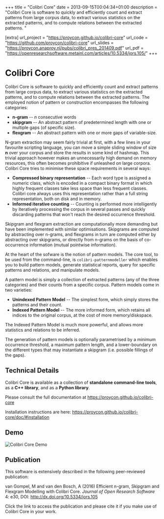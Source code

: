 +++
title = "Colibri Core"
date = 2013-09-15T00:04:34+01:00
description = "Colibri Core is software to quickly and efficiently count and extract patterns from large corpus data, to extract various statistics on the extracted patterns, and to compute relations between the extracted patterns. "

[extra]
url_project = "https://proycon.github.io/colibri-core"
url_code = "https://github.com/proycon/colibri-core"
url_slides = "https://proycon.anaproy.nl/pubs/colibri_pres_201409.pdf"
url_pdf = "https://openresearchsoftware.metajnl.com/articles/10.5334/jors.105/"
+++

# Colibri Core

Colibri Core is software to quickly and efficiently count and extract patterns
from large corpus data, to extract various statistics on the extracted
patterns, and to compute relations between the extracted patterns. The employed
notion of pattern or construction encompasses the following categories:

* **n-gram** -- *n* consecutive words
* **skipgram** -- An abstract pattern of predetermined length with one or multiple gaps (of specific size).
* **flexgram** -- An abstract pattern with one or more gaps of variable-size.

N-gram extraction may seem fairly trivial at first, with a few lines in your
favourite scripting language, you can move a simple sliding window of size **n**
over your corpus and store the results in some kind of hashmap. This trivial
approach however makes an unnecessarily high demand on memory resources, this
often becomes prohibitive if unleashed on large corpora. Colibri Core tries to
minimise these space requirements in several ways:

* **Compressed binary representation** -- Each word type is assigned a numeric class, which is encoded in a compact binary format in which highly frequent classes take less space than less frequent classes. Colibri core always uses this representation rather than a full string representation, both on disk and in memory.
* **Informed iterative counting** -- Counting is performed more intelligently by iteratively processing the corpus in several passes and quickly discarding patterns that won't reach the desired occurrence threshold.

Skipgram and flexgram extraction are computationally more demanding but have
been implemented with similar optimisations. Skipgrams are computed by
abstracting over n-grams, and flexgrams in turn are computed either by
abstracting over skipgrams, or directly from n-grams on the basis of
co-occurrence information (mutual pointwise information).

At the heart of the sofware is the notion of pattern models. The core tool, to
be used from the command-line, is ``colibri-patternmodeller`` which enables you
to build pattern models, generate statistical reports, query for specific
patterns and relations, and manipulate models.

A pattern model is simply a collection of extracted patterns (any of the three
categories) and their counts from a specific corpus. Pattern models come in two
varieties:

* **Unindexed Pattern Model** -- The simplest form, which simply stores the patterns and their count.
* **Indexed Pattern Model** -- The more informed form, which retains all indices to the original corpus, at the cost of more memory/diskspace.

The Indexed Pattern Model is much more powerful, and allows more statistics and
relations to be inferred.

The generation of pattern models is optionally parametrised by a minimum
occurrence threshold, a maximum pattern length, and a lower-boundary on the
different types that may instantiate a skipgram (i.e. possible fillings of the
gaps).

## Technical Details

Colibri Core is available as a collection of **standalone command-line tools**,
as a **C++ library**, and as a **Python library**.

Please consult the full documentation at https://proycon.github.io/colibri-core

Installation instructions are here:  https://proycon.github.io/colibri-core/doc/#installation

## Demo

![Colibri Core Demo](https://raw.githubusercontent.com/CLARIAH/wp3-demos/master/colibri-core.gif)


## Publication

This software is extensively described in the following peer-reviewed publication:

 van Gompel, M and van den Bosch, A (2016)
 Efficient n-gram, Skipgram and Flexgram Modelling with Colibri Core.
 *Journal of Open Research Software*
 4: e30, DOI: http://dx.doi.org/10.5334/jors.105

Click the link to access the publication and please cite it if you make use of
Colibri Core in your work.



